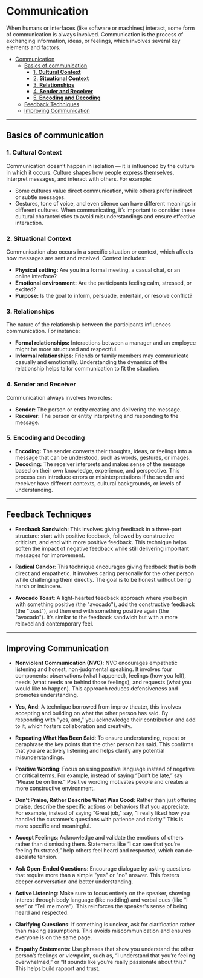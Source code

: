 # Communication

When humans or interfaces (like software or machines) interact, some form of communication is always involved. Communication is the process of exchanging information, ideas, or feelings, which involves several key elements and factors.

- [Communication](#communication)
  - [Basics of communication](#basics-of-communication)
    - [1. **Cultural Context**](#1-cultural-context)
    - [2. **Situational Context**](#2-situational-context)
    - [3. **Relationships**](#3-relationships)
    - [4. **Sender and Receiver**](#4-sender-and-receiver)
    - [5. **Encoding and Decoding**](#5-encoding-and-decoding)
  - [Feedback Techniques](#feedback-techniques)
  - [Improving Communication](#improving-communication)

---

## Basics of communication

### 1. **Cultural Context**
Communication doesn’t happen in isolation — it is influenced by the culture in which it occurs. Culture shapes how people express themselves, interpret messages, and interact with others. For example:
- Some cultures value direct communication, while others prefer indirect or subtle messages.
- Gestures, tone of voice, and even silence can have different meanings in different cultures.
When communicating, it’s important to consider these cultural characteristics to avoid misunderstandings and ensure effective interaction.

### 2. **Situational Context**
Communication also occurs in a specific situation or context, which affects how messages are sent and received. Context includes:
- **Physical setting:** Are you in a formal meeting, a casual chat, or an online interface?
- **Emotional environment:** Are the participants feeling calm, stressed, or excited?
- **Purpose:** Is the goal to inform, persuade, entertain, or resolve conflict?

### 3. **Relationships**
The nature of the relationship between the participants influences communication. For instance:
- **Formal relationships:** Interactions between a manager and an employee might be more structured and respectful.
- **Informal relationships:** Friends or family members may communicate casually and emotionally.
Understanding the dynamics of the relationship helps tailor communication to fit the situation.

### 4. **Sender and Receiver**
Communication always involves two roles:
- **Sender:** The person or entity creating and delivering the message.
- **Receiver:** The person or entity interpreting and responding to the message.

### 5. **Encoding and Decoding**
- **Encoding:** The sender converts their thoughts, ideas, or feelings into a message that can be understood, such as words, gestures, or images.
- **Decoding:** The receiver interprets and makes sense of the message based on their own knowledge, experience, and perspective.
This process can introduce errors or misinterpretations if the sender and receiver have different contexts, cultural backgrounds, or levels of understanding.

---

## Feedback Techniques

- **Feedback Sandwich**: This involves giving feedback in a three-part structure: start with positive feedback, followed by constructive criticism, and end with more positive feedback. This technique helps soften the impact of negative feedback while still delivering important messages for improvement.
  
- **Radical Candor**: This technique encourages giving feedback that is both direct and empathetic. It involves caring personally for the other person while challenging them directly. The goal is to be honest without being harsh or insincere.
  
- **Avocado Toast**: A light-hearted feedback approach where you begin with something positive (the "avocado"), add the constructive feedback (the "toast"), and then end with something positive again (the "avocado"). It’s similar to the feedback sandwich but with a more relaxed and contemporary feel.

---

## Improving Communication

- **Nonviolent Communication (NVC)**: NVC encourages empathetic listening and honest, non-judgmental speaking. It involves four components: observations (what happened), feelings (how you felt), needs (what needs are behind those feelings), and requests (what you would like to happen). This approach reduces defensiveness and promotes understanding.

- **Yes, And**: A technique borrowed from improv theater, this involves accepting and building on what the other person has said. By responding with "yes, and," you acknowledge their contribution and add to it, which fosters collaboration and creativity.

- **Repeating What Has Been Said**: To ensure understanding, repeat or paraphrase the key points that the other person has said. This confirms that you are actively listening and helps clarify any potential misunderstandings.

- **Positive Wording**: Focus on using positive language instead of negative or critical terms. For example, instead of saying “Don’t be late,” say “Please be on time.” Positive wording motivates people and creates a more constructive environment.

- **Don't Praise, Rather Describe What Was Good**: Rather than just offering praise, describe the specific actions or behaviors that you appreciate. For example, instead of saying "Great job," say, "I really liked how you handled the customer’s questions with patience and clarity." This is more specific and meaningful.

- **Accept Feelings**: Acknowledge and validate the emotions of others rather than dismissing them. Statements like “I can see that you’re feeling frustrated,” help others feel heard and respected, which can de-escalate tension.

- **Ask Open-Ended Questions**: Encourage dialogue by asking questions that require more than a simple "yes" or "no" answer. This fosters deeper conversation and better understanding.

- **Active Listening**: Make sure to focus entirely on the speaker, showing interest through body language (like nodding) and verbal cues (like “I see” or “Tell me more”). This reinforces the speaker's sense of being heard and respected.

- **Clarifying Questions**: If something is unclear, ask for clarification rather than making assumptions. This avoids miscommunication and ensures everyone is on the same page.

- **Empathy Statements**: Use phrases that show you understand the other person’s feelings or viewpoint, such as, “I understand that you’re feeling overwhelmed,” or “It sounds like you’re really passionate about this.” This helps build rapport and trust.